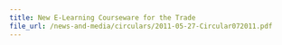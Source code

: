 ```yaml
---
title: New E-Learning Courseware for the Trade
file_url: /news-and-media/circulars/2011-05-27-Circular072011.pdf
---
```

